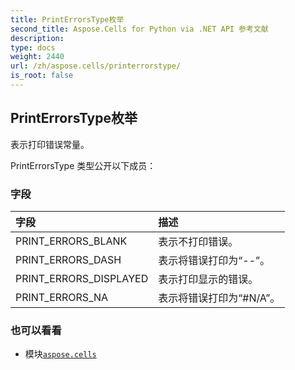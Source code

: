```yaml
---
title: PrintErrorsType枚举
second_title: Aspose.Cells for Python via .NET API 参考文献
description:
type: docs
weight: 2440
url: /zh/aspose.cells/printerrorstype/
is_root: false
---
```

## PrintErrorsType枚举
表示打印错误常量。



PrintErrorsType 类型公开以下成员：

### 字段
|字段|描述|
| :- | :- |
| PRINT_ERRORS_BLANK |表示不打印错误。|
| PRINT_ERRORS_DASH |表示将错误打印为“--”。|
| PRINT_ERRORS_DISPLAYED |表示打印显示的错误。|
| PRINT_ERRORS_NA |表示将错误打印为“#N/A”。|



### 也可以看看
* 模块[`aspose.cells`](..)
